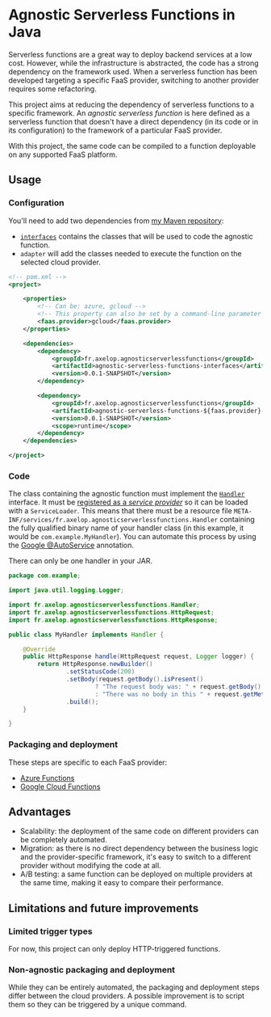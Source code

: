 # Agnostic Serverless Functions in Java

Serverless functions are a great way to deploy backend services at a low cost. However, while the infrastructure is abstracted, the code has a strong dependency on the framework used. When a serverless function has been developed targeting a specific FaaS provider, switching to another provider requires some refactoring.

This project aims at reducing the dependency of serverless functions to a specific framework. An *agnostic serverless function* is here defined as a serverless function that doesn't have a direct dependency (in its code or in its configuration) to the framework of a particular FaaS provider.

With this project, the same code can be compiled to a function deployable on any supported FaaS platform.

## Usage

### Configuration

You'll need to add two dependencies from [my Maven repository](https://github.com/axel-op/maven-packages):

- [`interfaces`](https://github.com/axel-op/maven-packages/packages/1617850) contains the classes that will be used to code the agnostic function.
- `adapter` will add the classes needed to execute the function on the selected cloud provider.

```xml
<!-- pom.xml -->
<project>

    <properties>
        <!-- Can be: azure, gcloud -->
        <!-- This property can also be set by a command-line parameter -->
        <faas.provider>gcloud</faas.provider>
    </properties>

    <dependencies>
        <dependency>
            <groupId>fr.axelop.agnosticserverlessfunctions</groupId>
            <artifactId>agnostic-serverless-functions-interfaces</artifactId>
            <version>0.0.1-SNAPSHOT</version>
        </dependency>

        <dependency>
            <groupId>fr.axelop.agnosticserverlessfunctions</groupId>
            <artifactId>agnostic-serverless-functions-${faas.provider}-adapter</artifactId>
            <version>0.0.1-SNAPSHOT</version>
            <scope>runtime</scope>
        </dependency>
    </dependencies>

</project>
```

### Code

The class containing the agnostic function must implement the [`Handler`](./interfaces/src/main/java/fr/axelop/agnosticserverlessfunctions/Handler.java) interface. It must be [registered as a *service provider*](https://docs.oracle.com/en/java/javase/11/docs/api/java.base/java/util/ServiceLoader.html) so it can be loaded with a `ServiceLoader`. This means that there must be a resource file `META-INF/services/fr.axelop.agnosticserverlessfunctions.Handler` containing the fully qualified binary name of your handler class (in this example, it would be `com.example.MyHandler`). You can automate this process by using the [Google @AutoService](https://github.com/google/auto/tree/master/service) annotation.

There can only be one handler in your JAR.

```java
package com.example;

import java.util.logging.Logger;

import fr.axelop.agnosticserverlessfunctions.Handler;
import fr.axelop.agnosticserverlessfunctions.HttpRequest;
import fr.axelop.agnosticserverlessfunctions.HttpResponse;

public class MyHandler implements Handler {

    @Override
    public HttpResponse handle(HttpRequest request, Logger logger) {
        return HttpResponse.newBuilder()
                .setStatusCode(200)
                .setBody(request.getBody().isPresent()
                        ? "The request body was: " + request.getBody().get()
                        : "There was no body in this " + request.getMethod() + " request!")
                .build();
    }

}
```

### Packaging and deployment

These steps are specific to each FaaS provider:

- [Azure Functions](./azure-adapter)
- [Google Cloud Functions](./gcloud-adapter)

## Advantages

- Scalability: the deployment of the same code on different providers can be completely automated.
- Migration: as there is no direct dependency between the business logic and the provider-specific framework, it's easy to switch to a different provider without modifying the code at all.
- A/B testing: a same function can be deployed on multiple providers at the same time, making it easy to compare their performance.

## Limitations and future improvements

### Limited trigger types

For now, this project can only deploy HTTP-triggered functions.

### Non-agnostic packaging and deployment

While they can be entirely automated, the packaging and deployment steps differ between the cloud providers. A possible improvement is to script them so they can be triggered by a unique command.
